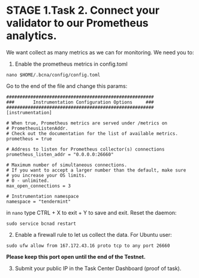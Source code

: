 # STAGE 1.Task 2. Connect your validator to our Prometheus analytics.

We want collect as many metrics as we can for monitoring.
We need you to:
1. Enable the prometheus metrics in config.toml
```
nano $HOME/.bcna/config/config.toml
```
Go to the end of the file and change this params:
```
#######################################################
###       Instrumentation Configuration Options     ###
#######################################################
[instrumentation]

# When true, Prometheus metrics are served under /metrics on
# PrometheusListenAddr.
# Check out the documentation for the list of available metrics.
prometheus = true

# Address to listen for Prometheus collector(s) connections
prometheus_listen_addr = "0.0.0.0:26660"

# Maximum number of simultaneous connections.
# If you want to accept a larger number than the default, make sure
# you increase your OS limits.
# 0 - unlimited.
max_open_connections = 3

# Instrumentation namespace
namespace = "tendermint"
```
in `nano` type CTRL + X to exit + Y to save and exit.
Reset the daemon:
```
sudo service bcnad restart
```
2. Enable a firewall rule to let us collect the data.
For Ubuntu user:
```
sudo ufw allow from 167.172.43.16 proto tcp to any port 26660
```
**Please keep this port open until the end of the Testnet.**

3. Submit your public IP in the Task Center Dashboard (proof of task).
